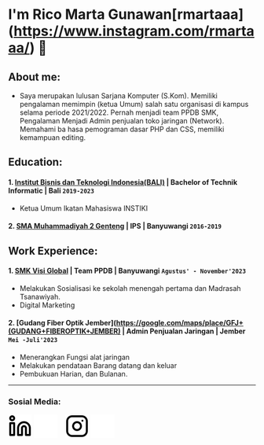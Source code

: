 # I'm Rico Marta Gunawan[rmartaaa] (https://www.instagram.com/rmartaaa/) 👋
## About me:
- Saya merupakan lulusan Sarjana Komputer (S.Kom). Memiliki pengalaman memimpin (ketua Umum) salah satu organisasi di kampus selama periode 2021/2022. Pernah menjadi team PPDB SMK, Pengalaman Menjadi Admin penjualan toko jaringan (Network). Memahami ba
hasa pemograman dasar PHP dan CSS, memiliki kemampuan editing.

## Education:

#### 1. [Institut Bisnis dan Teknologi Indonesia(BALI)](https://instiki.ac.id/) | Bachelor of Technik Informatic | Bali `2019-2023`
   - Ketua Umum Ikatan Mahasiswa INSTIKI
#### 2. [SMA Muhammadiyah 2 Genteng](http://muhagenteng.sch.id/id/) | IPS | Banyuwangi `2016-2019`


## Work Experience:
#### 1. [SMK Visi Global](https://www.google.com/maps/place/SMK+Visi+Global/@-8.4523362,111.9252777,8z/data=!4m10!1m2!2m1!1ssmk+visi!3m6!1s0x2dd3fe9f52938807:0xfb8d7212bae196cd!8m2!3d-8.4523362!4d114.2324066!15sCghzbWsgdmlzaZIBGnZvY2F0aW9uYWxfdHJhaW5pbmdfc2Nob29s4AEA!16s%2Fg%2F12hm3hh_y?entry=ttu) | Team PPDB | Banyuwangi `Agustus' - November'2023`
   - Melakukan Sosialisasi ke sekolah menengah pertama dan Madrasah Tsanawiyah.
   - Digital Marketing
#### 2. [Gudang Fiber Optik Jember](https://google.com/maps/place/GFJ+(GUDANG+FIBEROPTIK+JEMBER) | Admin Penjualan Jaringan | Jember `Mei -Juli'2023`
   - Menerangkan Fungsi alat jaringan
   - Melakukan pendataan Barang datang dan keluar
   - Pembukuan Harian, dan Bulanan.
---


### Sosial Media:

[![website](./img/linkedin-light.svg)](https://id.linkedin.com/in/rico-marta-gunawan-42567b233#gh-light-mode-only)
[![website](./img/linkedin-dark.svg)](https://id.linkedin.com/in/rico-marta-gunawan-42567b233#gh-dark-mode-only)
&nbsp;&nbsp;
[![website](./img/instagram-light.svg)](https://www.instagram.com/rmartaaa/#gh-light-mode-only)
[![website](./img/instagram-dark.svg)](https://www.instagram.com/rmartaaa/#gh-dark-mode-only)



[webdev]: https://github.com/rmartaaa?tab=stars
